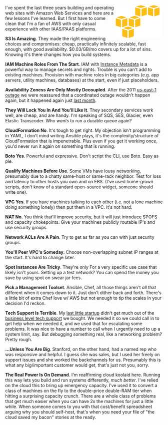 <!-- 
.. title: Lessons from Three Years in AWS
.. slug: aws
.. link: 
.. description: 
.. tags: Technology,Engineering
.. date: 2015/04/24 00:10
-->

<img style="float:right" class="postimage" src="/f/aws.png" 
     alt="AWS Logo" width=30%>

I've spent the last three years building and operating web sites
with Amazon Web Services and here are a few lessons I've learned. 
But I first have to come clean that I'm a fan of AWS with only
casual experience with other IAAS/PAAS platforms.

**S3 Is Amazing**. They made the right engineering choices and
compromises: cheap, practically infinitely scalable, fast enough,
with good availability. $0.03/GB/mo covers up for a lot of sins.
Knowing it's there changes how you build systems.

**IAM Machine Roles From The Start**. IAM with [Instance Metadata][im]
is a powerful way to manage secrets and rights. Trouble is you can't add
to existing machines. Provision with machine roles in big categories
(e.g. app servers, utility machines, databases) at the start, even if 
just placeholders.

**Availability Zoness Are Only Mostly Decoupled**. After the 2011
[us-east-1 outage][2011] we were reassured that a coordinated 
outage wouldn't happen again, but it happened again just
[last month][2015].

**They Will Lock You In And You'll Like It**. They secondary services
work well, are cheap, and are handy. I'm speaking of SQS, SES,
Glacier, even Elastic Transcoder. Who *wants* to run a durable queue
again?

**CloudFormation No**. It's tough to get right. My
objection isn't programming in YAML, I don't mind writing Ansible plays, it's the
complexity/structure of CloudFormation that is impenetrable. Plus
even if you get it working once, you'd never run it again on something
that is running.

**Boto Yes**. Powerful and expressive. Don't script the CLI, use
Boto. Easy as pie.

**Qualify Machines Before Use**. Some VMs have lousy networking,
presumably due to a chatty same-host or same-rack neighbor. Test
for loss and latency to other hosts you own and on EBS. (I've used
home-grown scripts, don't know of a standard open-source widget,
someone should write one).

**VPC Yes**. If you have machines talking to each other (i.e. not a
lone machine doing something lonely) then put them in a VPC. It's not
hard.

**NAT No**. You think that'll improve security, but it will just
introduce SPOFS and capacity chokepoints. Give your machines publicly
routable IP's and use security groups.

**Network ACLs Are A Pain**. Try to get as far as you can with just security
groups.

**You'll Peer VPC's Someday**. Choose non-overlapping subnet IP ranges
at the start. It's hard to change later.

**Spot Instances Are Tricky**. They're only For a very specific use
case that likely isn't yours. Setting up a test network? You can
spend the money you save by using spot on swear jar fees.

**Pick a Management Toolset**. Ansible, Chef, all those things aren't
*all* that different when it comes down to it. Just don't dither back
and forth. There's a little bit of extra Chef love w/ AWS but not enough to tip
the scales in your decision I'd reckon. 

**Tech Support Is Terrible**. My [last little
startup][wf] didn't get much out of the [business level tech
support][sup] we bought. We needed it so we could call in to get
help when we needed it, and we used that for escalating some problems.
It was nice to have a number to call when I urgently need to up a
system limit, say. But debugging something real, like a networking
problem? Pretty rough.

**...Unless You Are Big**. Stanford, on the other hand, had a named
rep who was responsive and helpful. I guess she was sales, but I
used her freely on support issues and she worked the backchannels
for us. Presumably this is what any big/important customer would
get, that's just not you, sorry.

**The Real Power Is On Demand**. I'm reaffirming cloud
koolaid here. Running this way lets you build and run systems
differently, *much better*. I've relied on the cloud this to bring
up emergency capacity. I've used it to convert a class of machines
on the fly to the double-price double-RAM tier when hitting a
surprising capacity crunch. There are a whole class of problems
that get much easier when you can have 2x the machines for just a
little while.  When someone comes to you with that cost/benefit
spreadsheet arguing why you should self-host, that's when you need
your file of "the cloud saved my bacon" stories at the ready.

  [2011]: http://www.networkworld.com/article/2202805/cloud-computing/amazon-ec2-outage-calls--availability-zones--into-question.html
  [2015]: https://www.reddit.com/r/aws/comments/2zpag7/aws_internal_dns_outage/
  [sup]: https://aws.amazon.com/premiumsupport/
  [wf]: http://www.wavefront.com/
  [im]: http://docs.aws.amazon.com/AWSEC2/latest/UserGuide/ec2-instance-metadata.html

